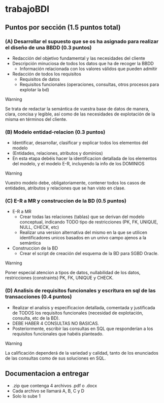 # trabajoBDI

## Puntos por sección (1.5 puntos total)
### (A) Desarrollar el supuesto que se os ha asignado para realizar el diseño de una BBDD (0.3 puntos)
  - Redacción del objetivo fundamental y las necesidades del cliente
  - Descripción minuciosa de todos los datos que ha de recoger la BBDD
    - Información relacionada con los valores válidos que pueden admitir 
  - Redacción de todos los requisitos
    - Requisitos de datos
    - Requisitos funcionales (operaciones, consultas, otros procesos para explotar la bd)

> [!WARNING]
> Se trata de redactar la semántica de vuestra base de datos de manera, clara, concisa y legible,
así como de las necesidades de explotación de la misma en términos del cliente.

### (B) Modelo entidad-relacion (0.3 puntos)
  - Identificar, desarrollar, clasificar y explicar todos los elementos del modelo
  - (Entidades, relaciones, atributos y dominios)
  - En esta etapa debéis hacer la identificacion detallada de los elementos del modelo, y el modelo E-R, incluyendo la info de los DOMINIOS
 
> [!WARNING]
> Vuestro modelo debe, obligatoriamente, contener todos los casos de entidades, atributos y
relaciones que se han visto en clase.

### (C) E-R a MR y construccion de la BD (0.5 puntos)
  - E-R a MR
    - Crear todas las relaciones (tablas) que se derivan del modelo conceptual, indicando TODO tipo de restricciones (PK, FK, UNIQUE, NULL, CHECK, etc)
    - Realizar una version alternativa del mismo en la que se utilicen identificadores unicos basados en un univo campo ajenos a la semántica
  - Construccion de la BD
    - Crear el script de creación del esquema de la BD para SGBD Oracle.

> [!WARNING]
> Poner especial atencion a tipos de datos, nullabilidad de los datos, restricciones (constraints) PK, FK, UNIQUE y CHECK.

### (D) Analisis de requisitos funcionales y escritura en sql de las transacciones (0.4 puntos)
  - Realizar el analisis y especificacion detallada, comentada y justificada de TODOS los requisitos funcionales (necesidad de explotación, consulta, etc de la BD).
  - DEBE HABER 4 CONSULTAS NO BASICAS.
  - Posteriormente, escribir las consultas en SQL que responderían a los requisitos funcionales que habéis planteado.

> [!WARNING]
> La calificación dependerá de la variedad y calidad, tanto de los enunciados de las consultas como
de sus soluciones en SQL.

## Documentacion a entregar
- .zip que contenga 4 archivos .pdf o .docx
- Cada archivo se llamará A, B, C y D
- Solo lo sube 1
